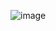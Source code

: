 ![image](https://user-images.githubusercontent.com/54048170/118292603-2f410980-b4af-11eb-9083-19efaf4ff629.png)
